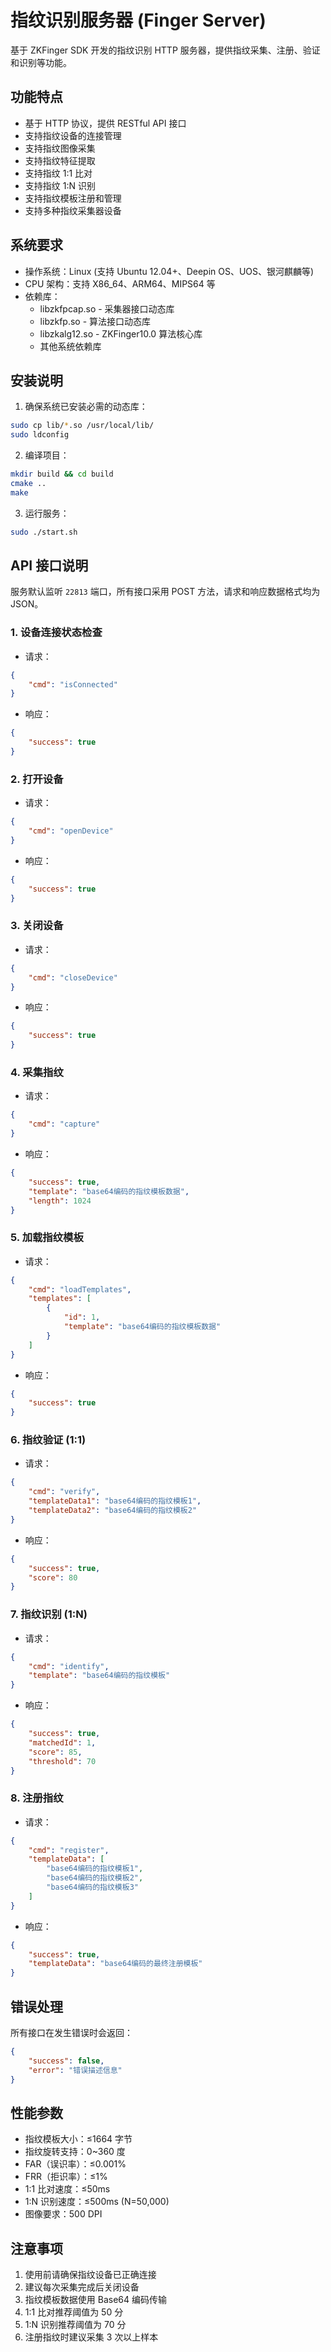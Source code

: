 # 指纹识别服务器 (Finger Server)

基于 ZKFinger SDK 开发的指纹识别 HTTP 服务器，提供指纹采集、注册、验证和识别等功能。

## 功能特点

- 基于 HTTP 协议，提供 RESTful API 接口
- 支持指纹设备的连接管理
- 支持指纹图像采集
- 支持指纹特征提取
- 支持指纹 1:1 比对
- 支持指纹 1:N 识别
- 支持指纹模板注册和管理
- 支持多种指纹采集器设备

## 系统要求

- 操作系统：Linux (支持 Ubuntu 12.04+、Deepin OS、UOS、银河麒麟等)
- CPU 架构：支持 X86_64、ARM64、MIPS64 等
- 依赖库：
  - libzkfpcap.so - 采集器接口动态库
  - libzkfp.so - 算法接口动态库
  - libzkalg12.so - ZKFinger10.0 算法核心库
  - 其他系统依赖库

## 安装说明

1. 确保系统已安装必需的动态库：
```bash
sudo cp lib/*.so /usr/local/lib/
sudo ldconfig
```

2. 编译项目：
```bash
mkdir build && cd build
cmake ..
make
```

3. 运行服务：
```bash
sudo ./start.sh
```

## API 接口说明

服务默认监听 `22813` 端口，所有接口采用 POST 方法，请求和响应数据格式均为 JSON。

### 1. 设备连接状态检查

- 请求：
```json
{
    "cmd": "isConnected"
}
```
- 响应：
```json
{
    "success": true
}
```

### 2. 打开设备

- 请求：
```json
{
    "cmd": "openDevice"
}
```
- 响应：
```json
{
    "success": true
}
```

### 3. 关闭设备

- 请求：
```json
{
    "cmd": "closeDevice"
}
```
- 响应：
```json
{
    "success": true
}
```

### 4. 采集指纹

- 请求：
```json
{
    "cmd": "capture"
}
```
- 响应：
```json
{
    "success": true,
    "template": "base64编码的指纹模板数据",
    "length": 1024
}
```

### 5. 加载指纹模板

- 请求：
```json
{
    "cmd": "loadTemplates",
    "templates": [
        {
            "id": 1,
            "template": "base64编码的指纹模板数据"
        }
    ]
}
```
- 响应：
```json
{
    "success": true
}
```

### 6. 指纹验证 (1:1)

- 请求：
```json
{
    "cmd": "verify",
    "templateData1": "base64编码的指纹模板1",
    "templateData2": "base64编码的指纹模板2"
}
```
- 响应：
```json
{
    "success": true,
    "score": 80
}
```

### 7. 指纹识别 (1:N)

- 请求：
```json
{
    "cmd": "identify",
    "template": "base64编码的指纹模板"
}
```
- 响应：
```json
{
    "success": true,
    "matchedId": 1,
    "score": 85,
    "threshold": 70
}
```

### 8. 注册指纹

- 请求：
```json
{
    "cmd": "register",
    "templateData": [
        "base64编码的指纹模板1",
        "base64编码的指纹模板2",
        "base64编码的指纹模板3"
    ]
}
```
- 响应：
```json
{
    "success": true,
    "templateData": "base64编码的最终注册模板"
}
```

## 错误处理

所有接口在发生错误时会返回：
```json
{
    "success": false,
    "error": "错误描述信息"
}
```

## 性能参数

- 指纹模板大小：≤1664 字节
- 指纹旋转支持：0~360 度
- FAR（误识率）：≤0.001%
- FRR（拒识率）：≤1%
- 1:1 比对速度：≤50ms
- 1:N 识别速度：≤500ms (N=50,000)
- 图像要求：500 DPI

## 注意事项

1. 使用前请确保指纹设备已正确连接
2. 建议每次采集完成后关闭设备
3. 指纹模板数据使用 Base64 编码传输
4. 1:1 比对推荐阈值为 50 分
5. 1:N 识别推荐阈值为 70 分
6. 注册指纹时建议采集 3 次以上样本 
